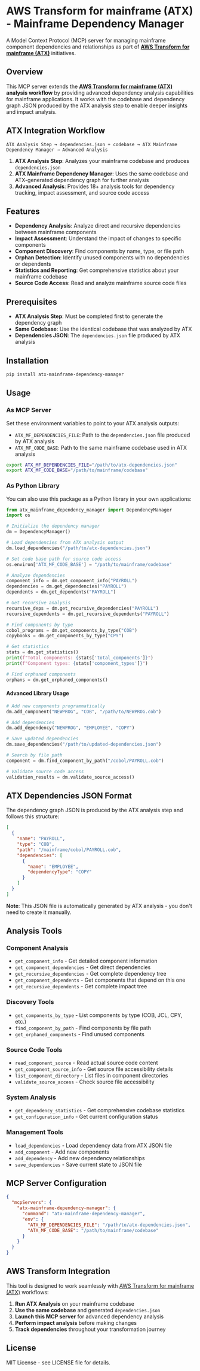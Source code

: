# AWS Transform for mainframe (ATX) - Mainframe Dependency Manager

A Model Context Protocol (MCP) server for managing mainframe component dependencies and relationships as part of **[AWS Transform for mainframe (ATX)](https://aws.amazon.com/transform/mainframe/)** initiatives.

## Overview

This MCP server extends the **[AWS Transform for mainframe (ATX)](https://aws.amazon.com/transform/mainframe/) analysis workflow** by providing advanced dependency analysis capabilities for mainframe applications. It works with the codebase and dependency graph JSON produced by the ATX analysis step to enable deeper insights and impact analysis.

## ATX Integration Workflow

```
ATX Analysis Step → dependencies.json + codebase → ATX Mainframe Dependency Manager → Advanced Analysis
```

1. **ATX Analysis Step**: Analyzes your mainframe codebase and produces `dependencies.json`
2. **ATX Mainframe Dependency Manager**: Uses the same codebase and ATX-generated dependency graph for further analysis
3. **Advanced Analysis**: Provides 18+ analysis tools for dependency tracking, impact assessment, and source code access

## Features

- **Dependency Analysis**: Analyze direct and recursive dependencies between mainframe components
- **Impact Assessment**: Understand the impact of changes to specific components  
- **Component Discovery**: Find components by name, type, or file path
- **Orphan Detection**: Identify unused components with no dependencies or dependents
- **Statistics and Reporting**: Get comprehensive statistics about your mainframe codebase
- **Source Code Access**: Read and analyze mainframe source code files

## Prerequisites

- **ATX Analysis Step**: Must be completed first to generate the dependency graph
- **Same Codebase**: Use the identical codebase that was analyzed by ATX
- **Dependencies JSON**: The `dependencies.json` file produced by ATX analysis

## Installation

```bash
pip install atx-mainframe-dependency-manager
```

## Usage

### As MCP Server

Set these environment variables to point to your ATX analysis outputs:

- `ATX_MF_DEPENDENCIES_FILE`: Path to the `dependencies.json` file produced by ATX analysis
- `ATX_MF_CODE_BASE`: Path to the same mainframe codebase used in ATX analysis

```bash
export ATX_MF_DEPENDENCIES_FILE="/path/to/atx-dependencies.json"
export ATX_MF_CODE_BASE="/path/to/mainframe/codebase"
```

### As Python Library

You can also use this package as a Python library in your own applications:

```python
from atx_mainframe_dependency_manager import DependencyManager
import os

# Initialize the dependency manager
dm = DependencyManager()

# Load dependencies from ATX analysis output
dm.load_dependencies("/path/to/atx-dependencies.json")

# Set code base path for source code access
os.environ['ATX_MF_CODE_BASE'] = "/path/to/mainframe/codebase"

# Analyze dependencies
component_info = dm.get_component_info("PAYROLL")
dependencies = dm.get_dependencies("PAYROLL")
dependents = dm.get_dependents("PAYROLL")

# Get recursive analysis
recursive_deps = dm.get_recursive_dependencies("PAYROLL")
recursive_dependents = dm.get_recursive_dependents("PAYROLL")

# Find components by type
cobol_programs = dm.get_components_by_type("COB")
copybooks = dm.get_components_by_type("CPY")

# Get statistics
stats = dm.get_statistics()
print(f"Total components: {stats['total_components']}")
print(f"Component types: {stats['component_types']}")

# Find orphaned components
orphans = dm.get_orphaned_components()
```

#### Advanced Library Usage

```python
# Add new components programmatically
dm.add_component("NEWPROG", "COB", "/path/to/NEWPROG.cob")

# Add dependencies
dm.add_dependency("NEWPROG", "EMPLOYEE", "COPY")

# Save updated dependencies
dm.save_dependencies("/path/to/updated-dependencies.json")

# Search by file path
component = dm.find_component_by_path("/cobol/PAYROLL.cob")

# Validate source code access
validation_results = dm.validate_source_access()
```

## ATX Dependencies JSON Format

The dependency graph JSON is produced by the ATX analysis step and follows this structure:

```json
[
  {
    "name": "PAYROLL",
    "type": "COB", 
    "path": "/mainframe/cobol/PAYROLL.cob",
    "dependencies": [
      {
        "name": "EMPLOYEE",
        "dependencyType": "COPY"
      }
    ]
  }
]
```

**Note**: This JSON file is automatically generated by ATX analysis - you don't need to create it manually.

## Analysis Tools

### Component Analysis
- `get_component_info` - Get detailed component information
- `get_component_dependencies` - Get direct dependencies
- `get_recursive_dependencies` - Get complete dependency tree
- `get_component_dependents` - Get components that depend on this one
- `get_recursive_dependents` - Get complete impact tree

### Discovery Tools  
- `get_components_by_type` - List components by type (COB, JCL, CPY, etc.)
- `find_component_by_path` - Find components by file path
- `get_orphaned_components` - Find unused components

### Source Code Tools
- `read_component_source` - Read actual source code content
- `get_component_source_info` - Get source file accessibility details
- `list_component_directory` - List files in component directories
- `validate_source_access` - Check source file accessibility

### System Analysis
- `get_dependency_statistics` - Get comprehensive codebase statistics
- `get_configuration_info` - Get current configuration status

### Management Tools
- `load_dependencies` - Load dependency data from ATX JSON file
- `add_component` - Add new components
- `add_dependency` - Add new dependency relationships  
- `save_dependencies` - Save current state to JSON file

## MCP Server Configuration

```json
{
  "mcpServers": {
    "atx-mainframe-dependency-manager": {
      "command": "atx-mainframe-dependency-manager",
      "env": {
        "ATX_MF_DEPENDENCIES_FILE": "/path/to/atx-dependencies.json",
        "ATX_MF_CODE_BASE": "/path/to/mainframe/codebase"
      }
    }
  }
}
```

## AWS Transform Integration

This tool is designed to work seamlessly with [AWS Transform for mainframe (ATX)](https://aws.amazon.com/transform/mainframe/) workflows:

1. **Run ATX Analysis** on your mainframe codebase
2. **Use the same codebase** and generated `dependencies.json` 
3. **Launch this MCP server** for advanced dependency analysis
4. **Perform impact analysis** before making changes
5. **Track dependencies** throughout your transformation journey

## License

MIT License - see LICENSE file for details.
